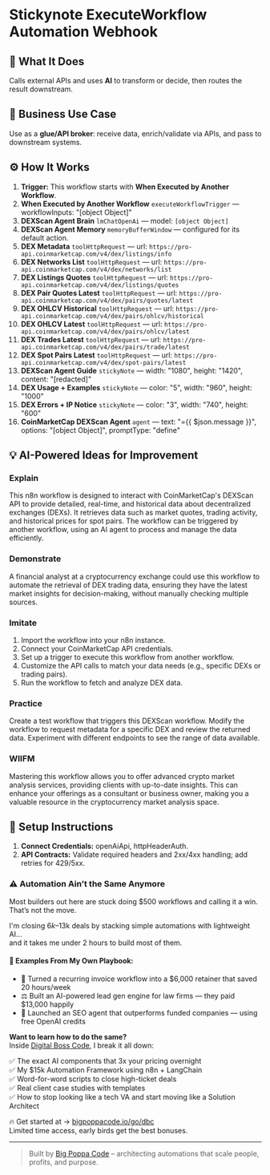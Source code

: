 # Stickynote ExecuteWorkflow Automation Webhook
## 🚀 What It Does
Calls external APIs and uses **AI** to transform or decide, then routes the result downstream.

## 💼 Business Use Case
Use as a **glue/API broker**: receive data, enrich/validate via APIs, and pass to downstream systems.

## ⚙️ How It Works
1. **Trigger:** This workflow starts with **When Executed by Another Workflow**.
2. **When Executed by Another Workflow** `executeWorkflowTrigger` — workflowInputs: "[object Object]"
3. **DEXScan Agent Brain** `lmChatOpenAi` — model: `[object Object]`
4. **DEXScan Agent Memory** `memoryBufferWindow` — configured for its default action.
5. **DEX Metadata** `toolHttpRequest` — url: `https://pro-api.coinmarketcap.com/v4/dex/listings/info`
6. **DEX Networks List** `toolHttpRequest` — url: `https://pro-api.coinmarketcap.com/v4/dex/networks/list`
7. **DEX Listings Quotes** `toolHttpRequest` — url: `https://pro-api.coinmarketcap.com/v4/dex/listings/quotes`
8. **DEX Pair Quotes Latest** `toolHttpRequest` — url: `https://pro-api.coinmarketcap.com/v4/dex/pairs/quotes/latest`
9. **DEX OHLCV Historical** `toolHttpRequest` — url: `https://pro-api.coinmarketcap.com/v4/dex/pairs/ohlcv/historical`
10. **DEX OHLCV Latest** `toolHttpRequest` — url: `https://pro-api.coinmarketcap.com/v4/dex/pairs/ohlcv/latest`
11. **DEX Trades Latest** `toolHttpRequest` — url: `https://pro-api.coinmarketcap.com/v4/dex/pairs/trade/latest`
12. **DEX Spot Pairs Latest** `toolHttpRequest` — url: `https://pro-api.coinmarketcap.com/v4/dex/spot-pairs/latest`
13. **DEXScan Agent Guide** `stickyNote` — width: "1080", height: "1420", content: "[redacted]"
14. **DEX Usage + Examples** `stickyNote` — color: "5", width: "960", height: "1000"
15. **DEX Errors + IP Notice** `stickyNote` — color: "3", width: "740", height: "600"
16. **CoinMarketCap DEXScan Agent** `agent` — text: "={{ $json.message }}", options: "[object Object]", promptType: "define"

## 💡 AI-Powered Ideas for Improvement
### Explain
This n8n workflow is designed to interact with CoinMarketCap's DEXScan API to provide detailed, real-time, and historical data about decentralized exchanges (DEXs). It retrieves data such as market quotes, trading activity, and historical prices for spot pairs. The workflow can be triggered by another workflow, using an AI agent to process and manage the data efficiently.

### Demonstrate
A financial analyst at a cryptocurrency exchange could use this workflow to automate the retrieval of DEX trading data, ensuring they have the latest market insights for decision-making, without manually checking multiple sources.

### Imitate
1. Import the workflow into your n8n instance.
2. Connect your CoinMarketCap API credentials.
3. Set up a trigger to execute this workflow from another workflow.
4. Customize the API calls to match your data needs (e.g., specific DEXs or trading pairs).
5. Run the workflow to fetch and analyze DEX data.

### Practice
Create a test workflow that triggers this DEXScan workflow. Modify the workflow to request metadata for a specific DEX and review the returned data. Experiment with different endpoints to see the range of data available.

### WIIFM
Mastering this workflow allows you to offer advanced crypto market analysis services, providing clients with up-to-date insights. This can enhance your offerings as a consultant or business owner, making you a valuable resource in the cryptocurrency market analysis space.

## 🔧 Setup Instructions
1. **Connect Credentials:** openAiApi, httpHeaderAuth.
2. **API Contracts:** Validate required headers and 2xx/4xx handling; add retries for 429/5xx.

### ⚠️ Automation Ain’t the Same Anymore

Most builders out here are stuck doing $500 workflows and calling it a win.  
That’s not the move.  

I'm closing $6k–$13k deals by stacking simple automations with lightweight AI...  
and it takes me under 2 hours to build most of them.

#### 🧠 Examples From My Own Playbook:
- 🔁 Turned a recurring invoice workflow into a $6,000 retainer that saved 20 hours/week  
- ⚖️ Built an AI-powered lead gen engine for law firms — they paid $13,000 happily  
- 🚀 Launched an SEO agent that outperforms funded companies — using free OpenAI credits  

**Want to learn how to do the same?**  
Inside [Digital Boss Code](https://bigpoppacode.io/go/dbc), I break it all down:

✅ The exact AI components that 3x your pricing overnight  
✅ My $15k Automation Framework using n8n + LangChain  
✅ Word-for-word scripts to close high-ticket deals  
✅ Real client case studies with templates  
✅ How to stop looking like a tech VA and start moving like a Solution Architect  

🔥 Get started at → [bigpoppacode.io/go/dbc](https://bigpoppacode.io/go/dbc)  
Limited time access, early birds get the best bonuses.

---
> Built by [Big Poppa Code](https://bigpoppacode.io) – architecting automations that scale people, profits, and purpose.
